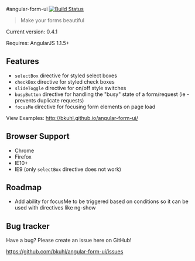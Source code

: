#angular-form-ui  [![Build Status](https://travis-ci.org/bkuhl/angular-form-ui.png?branch=master)](https://travis-ci.org/bkuhl/angular-form-ui)
> Make your forms beautiful

Current version: 0.4.1

Requires: AngularJS 1.1.5+

## Features

* `selectBox` directive for styled select boxes
* `checkBox` directive for styled check boxes
* `slideToggle` directive for on/off style switches
* `busyButton` directive for handling the "busy" state of a form/request (ie - prevents duplicate requests)
* `focusMe` directive for focusing form elements on page load

View Examples: http://bkuhl.github.io/angular-form-ui/

## Browser Support

* Chrome
* Firefox
* IE10+
* IE9 (only `selectBox` directive does not work)

## Roadmap

* Add ability for focusMe to be triggered based on conditions so it can be used with directives like ng-show

## Bug tracker

Have a bug? Please create an issue here on GitHub!

https://github.com/bkuhl/angular-form-ui/issues
